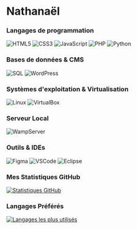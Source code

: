 # Nathanaël

### Langages de programmation

![HTML5](https://img.shields.io/badge/HTML5-E34F26?style=for-the-badge&logo=html5&logoColor=white)
![CSS3](https://img.shields.io/badge/CSS3-1572B6?style=for-the-badge&logo=css3&logoColor=white)
![JavaScript](https://img.shields.io/badge/JavaScript-F7DF1E?style=for-the-badge&logo=javascript&logoColor=black)
![PHP](https://img.shields.io/badge/PHP-777BB4?style=for-the-badge&logo=php&logoColor=white)
![Python](https://img.shields.io/badge/Python-3776AB?style=for-the-badge&logo=python&logoColor=white)

### Bases de données & CMS

![SQL](https://img.shields.io/badge/SQL-4479A1?style=for-the-badge&logo=postgresql&logoColor=white) 
![WordPress](https://img.shields.io/badge/WordPress-21759B?style=for-the-badge&logo=wordpress&logoColor=white)

### Systèmes d'exploitation & Virtualisation

![Linux](https://img.shields.io/badge/Linux-FCC624?style=for-the-badge&logo=linux&logoColor=black)
![VirtualBox](https://img.shields.io/badge/VirtualBox-183A61?style=for-the-badge&logo=virtualbox&logoColor=white)

### Serveur Local

![WampServer](https://img.shields.io/badge/WampServer-000000?style=for-the-badge&logo=wamp&logoColor=white)

### Outils & IDEs

![Figma](https://img.shields.io/badge/Figma-F24E1E?style=for-the-badge&logo=figma&logoColor=white)
![VSCode](https://img.shields.io/badge/VSCode-007ACC?style=for-the-badge&logo=visualstudiocode&logoColor=white)
![Eclipse](https://img.shields.io/badge/Eclipse-2C2255?style=for-the-badge&logo=eclipse&logoColor=white)

### Mes Statistiques GitHub

[![Statistiques GitHub](https://github-readme-stats.vercel.app/api?username=Athna12&show_icons=true&theme=radical&hide_border=true&count_private=true)](https://github.com/anuraghazra/github-readme-stats)

### Langages Préférés

[![Langages les plus utilisés](https://github-readme-stats.vercel.app/api/top-langs/?username=Athna12&layout=compact&theme=radical&hide_border=true)](https://github.com/anuraghazra/github-readme-stats)

<!--
**Athna12/Athna12** is a ✨ _special_ ✨ repository because its `README.md` (this file) appears on your GitHub profile.

Here are some ideas to get you started:

- 🔭 I’m currently working on ...
- 🌱 I’m currently learning ...
- 👯 I’m looking to collaborate on ...
- 🤔 I’m looking for help with ...
- 💬 Ask me about ...
- 📫 How to reach me: ...
- 😄 Pronouns: ...
- ⚡ Fun fact: ...
-->
